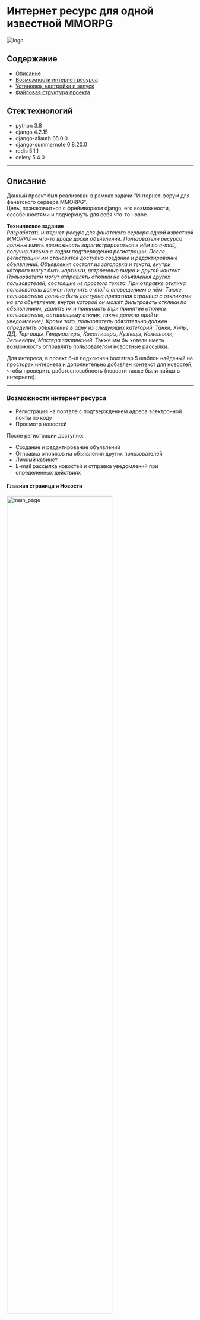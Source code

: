 # Интернет ресурс для одной известной MMORPG
![logo](files_readme/logo.png)


## Содержание
- [Описание](#описание)
- [Возможности интернет ресурса](#возможности-интернет-ресурса)
- [Установка, настройка и запуск](#установка-настройка-и-запуск)
- [Файловая структура проекта](#файловая-структура-проекта)

## Стек технологий
- python 3.8
- django 4.2.15
- django-allauth 65.0.0
- django-summernote 0.8.20.0
- redis 5.1.1
- celery 5.4.0

---
## Описание
Данный проект был реализован в рамках задачи "Интернет-форум для фанатского 
сервера MMORPG". \
Цель, познакомиться с фреймворком django, его возможности, оссобенностями и подчеркнуть 
для себя что-то новое.

**Техническое задание** \
*Разработать интернет-ресурс для фанатского сервера одной известной MMORPG — что-то вроде 
доски объявлений. Пользователи ресурса должны иметь возможность зарегистрироваться в нём по e-mail, 
получив письмо с кодом подтверждения регистрации. После регистрации им становится доступно создание 
и редактирование объявлений. Объявления состоят из заголовка и текста, внутри которого могут быть 
картинки, встроенные видео и другой контент. Пользователи могут отправлять отклики на объявления 
других пользователей, состоящие из простого текста. При отправке отклика пользователь должен получить 
e-mail с оповещением о нём. Также пользователю должна быть доступна приватная страница с откликами на 
его объявления, внутри которой он может фильтровать отклики по объявлениям, удалять их и принимать 
(при принятии отклика пользователю, оставившему отклик, также должно прийти уведомление). Кроме того, 
пользователь обязательно должен определить объявление в одну из следующих категорий: 
Танки, Хилы, ДД, Торговцы, Гилдмастеры, Квестгиверы, Кузнецы, Кожевники, Зельевары, 
Мастера заклинаний.*
Также мы бы хотели иметь возможность отправлять пользователям новостные рассылки.

Для интереса, в проект был подключен bootstrap 5 шаблон найденый на просторах интернета и 
дополнительно добавлен контекст для новостей, чтобы проверить работоспособность (новости также 
были найды в интернете). 

---
### Возможности интернет ресурса
- Регистрация на портале с подтверждением адреса электронной почты по коду 
- Просмотр новостей

После регистрации доступно:
- Создание и редактирование объявлений
- Отправка откликов на объявления других пользователей
- Личный кабинет
- E-mail рассылка новостей и отправка уведомлений при определенных действиях


#### Главная страница и Новости
<img src="files_readme/main_page.png" alt="main_page" width="75%"/>
<img src="files_readme/main_page_news.png" alt="main_page_news" width="75%"/>


#### Раздел c Объявлениями
<img src="files_readme/posts.png" alt="posts" width="75%"/>

#### Личный кабинет. Возможности
<img src="files_readme/profile_main.png" alt="profile_main" width="75%"/>

Пользователю доступна загрузка фото профиля и 
Рядам с ним есть "панель" в которой собрана небольшая статистика:

<img src="files_readme/profile_statistics.png" alt="profile_statistics" width="60%"/>

**Отклики** - Количество откликов, которые оставил пользователь \
**Объявления** - Количество объявлений созданных пользователем \
**Активные отклики**  - И количество непринятых откликов. 
Это отклики, которые оставили другие пользователи и которые нужно обработать (принять, отклонить)


#### Личный кабинет. Отклики и что с ними можно делать
По умолчанию отклики записываются в БД со статусом "Новый". Их можно принять, отклонить и удалить. \
<span style="color:red">**!!!**</span>
**Смена статуса происходит при нажатии на элемент из выподающего списка**
<span style="color:red">**!!!**</span>

<img src="files_readme/reply_action.png" alt="reply_action" width="50%"/>

Посте принятия или отклонения будет доступно только 1 действие - удалить.

<img src="files_readme/reply_action_after.png" alt="reply_action_after" width="50%"/>

При нажатии на кнопку **"Смотреть отклик"** ниже отклика появится блок с автором отклика 
и текст отклика.

<img src="files_readme/button_text_reply.png" alt="button_text_reply" width="75%"/>

#### Личный кабинет. Раздел с объявлениями
<img src="files_readme/profile_my_posts.png" alt="profile_my_posts" width="75%"/>

В данном разделе отображаются объявления созданные пользователем. \
При нажатии на кнопку "Редактировать", произойдет переход в раздел, где можно будет отредактировать
объявление. А при нажатии на кнопку "Удалить" - объявление будет просто удалено.


#### Администрирование
В django admin были добавлены все модели проекта для контролирования контентом ресурса.


#### Рассылка уведомлений
Уведомленя настроены с помощью django signals. \
Первый сигнал срабатывает при создании нового отклика и отправляет уведомление автору объявления. \
Второй сигнал сработает, когда у отклика поменяется статус и только если он будет равен "Принят".
Уведомление отправится создателю отклика. \
Также есть 1 периодическая задача на еженедельную рассылку новостей (Новости отправляются всем 
пользователям, которые находятся в группе postsletter).

---
## Установка, настройка и запуск
1. Убедитесь, что у вас установлен python версии 3.8.
2. Клонируйте этот репозиторий: `https://github.com/SvetlanaKrasnova/online_forum_mmorpg.git`
3. Установить необходимые библиотеки из файла requirements.txt `pip install -r requirements.txt`
4. Настройте конфиг (.env).
5. Настройка базы данных (необязательный шаг). В проекте лежит бд sqlite3 с минимальными данными для демонстрации
работы проекта
6. Выполните команду `python manage.py runserver`

Для **запуска рассылки новостей**, необходимо запустить celery и выполнить команды: \
`celery -A online_forum_mmorpg worker -l INFO --pool=solo` \
`celery -A online_forum_mmorpg beat -l INFO`

.env: \
Необходимо прописать следующие настройки для отправки уведомлений: \
**DEFAULT_FROM_EMAIL** \
**EMAIL_HOST_USER** \
**EMAIL_HOST_PASSWORD** \
**SERVER_EMAIL** \
**EMAIL_ADMIN** 

## Файловая структура проекта
~~~python
online_forum_mmorpg/
├── files_readme/ # Файлы для README.md
├── online_forum_mmorpg/
│   ├── __init__.py
│   ├── cache_files/
│   │   ├── ...
│   ├── db.sqlite3
│   ├── manage.py
│   ├── media/
│   │   ├── default_avatar/
│   │   │   └── single-author.jpg # аватар профиля по умолчанию (нет фото)
│   │   ├── profile_images/ # фото профиля
│   │   │   ├── ...
│   │   └── uploads/ # сюда попадают файлы от django-summernote (изображения/видео 
                     # от объявлений и новостей)
│   │       ├── ...
│   ├── news/ # Приложение Новости
│   │   ├── __init__.py
│   │   ├── admin.py
│   │   ├── apps.py
│   │   ├── filters.py
│   │   ├── management/
│   │   │   └── commands/
│   │   │       └── get_user_postsletter.py # Тестовая команда для просмотра кто в группе 
                                            # для рассылки новостей
│   │   ├── migrations/
│   │   │   ├── ...
│   │   ├── models.py
│   │   ├── tasks.py # тут задача на еженедельную рассылку новостей
│   │   ├── urls.py
│   │   └── views.py
│   ├── online_forum_mmorpg/
│   │   ├── __init__.py
│   │   ├── asgi.py
│   │   ├── celery.py
│   │   ├── settings.py
│   │   ├── storage.py # Переопределение класса для сохранения вложений в папку media/uploads
│   │   ├── urls.py
│   │   ├── utils/
│   │   │   ├── __init__.py
│   │   │   ├── notification.py # Единый метот по отправке уведомлений на почту
│   │   │   └── parser_html.py # Парсер от html тэгов
│   │   └── wsgi.py
│   ├── posts/ # Приложение для объявлений
│   │   ├── __init__.py
│   │   ├── admin.py
│   │   ├── apps.py
│   │   ├── filters.py
│   │   ├── forms.py
│   │   ├── migrations/ 
│   │   │   ├──...
│   │   ├── models.py
│   │   ├── signals.py
│   │   ├── templatetags/
│   │   │   ├── custom_filters.py
│   │   │   └── custom_tags.py
│   │   ├── urls.py
│   │   └── views.py
│   ├── sign/ # Профиль пользователя
│   │   ├── __init__.py
│   │   ├── admin.py
│   │   ├── apps.py
│   │   ├── forms.py
│   │   ├── migrations/
│   │   │   ├── ...
│   │   ├── models.py
│   │   ├── signals.py
│   │   ├── urls.py
│   │   └── views.py
│   ├── static/
│   └── templates/
│       ├── account/
│       │   ├── confirm_email_verification_code.html
│       │   ├── login.html
│       │   └── signup.html
│       ├── allauth/
│       │   └── layouts/
│       │       └── base.html
│       ├── default.html
│       ├── main_page.html
│       ├── navbar.html
│       ├── news/
│       │   └── notify_week_news_mail.html # Шаблон для email- рассылки новостей
│       ├── pagination.html
│       ├── posts/
│       │   ├── create_post.html
│       │   ├── detail_post.html
│       │   └── posts.html
│       └── sign/
│           ├── notify_reply.html # Шаблон для email-уведомления о новом отклики и его принятии
│           ├── profile.html
│           ├── profile_my_posts.html
│           └── profile_my_replies.html
├── README.md
├── requirements.txt
~~~
    